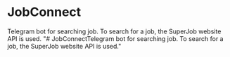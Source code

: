 # JobConnect
Telegram bot for searching job. To search for a job, the SuperJob website API is used.
"# JobConnectTelegram bot for searching job. To search for a job, the SuperJob website API is used." 
